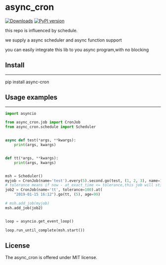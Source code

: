 # async_cron
[![Downloads](https://pepy.tech/badge/async_cron)](https://pepy.tech/project/async_cron)
[![PyPI version](https://badge.fury.io/py/async_cron.svg)](https://badge.fury.io/py/async_cron)

this repo is influenced by schedule.

we supply a async scheduler and async function support

you can easily integrate this lib to you async program,with no blocking

## Install

--------------

pip install async-cron

## Usage examples

--------------


```python
import asyncio

from async_cron.job import CronJob
from async_cron.schedule import Scheduler


async def test(*args, **kwargs):
    print(args, kwargs)


def tt(*args, **kwargs):
    print(args, kwargs)


msh = Scheduler()
myjob = CronJob(name='test').every(5).second.go(test, (1, 2, 3), name=123)
# tolerance means if now - at_exact_time <= tolerance,this job will still be applied
job2 = CronJob(name='tt', tolerance=100).at(
    "2019-01-15 16:12").go(tt, (5), age=99)

# msh.add_job(myjob)
msh.add_job(job2)


loop = asyncio.get_event_loop()

loop.run_until_complete(msh.start())
```

License
-------

The async_cron is offered under MIT license.

